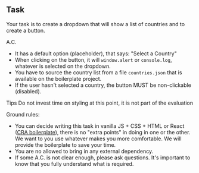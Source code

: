## Task
Your task is to create a dropdown that will show a list of countries and to create a button.

A.C.
- It has a default option (placeholder), that says: "Select a Country"
- When clicking on the button, it will `window.alert` or `console.log`, whatever is selected on the dropdown.
- You have to source the country list from a file `countries.json` that is available on the boilerplate project.
- If the user hasn't selected a country, the button MUST be non-clickable (disabled).

Tips
Do not invest time on styling at this point, it is not part of the evaluation

Ground rules:
- You can decide writing this task in vanilla JS + CSS + HTML or React ([CRA boilerplate](https://github.com/facebook/create-react-app)), there is no "extra points" in doing in one or the other. We want to you use whatever makes you more comfortable. We will provide the boilerplate to save your time.
- You are no allowed to bring in any external dependency.
- If some A.C. is not clear enough, please ask questions. It's important to know that you fully understand what is required.
